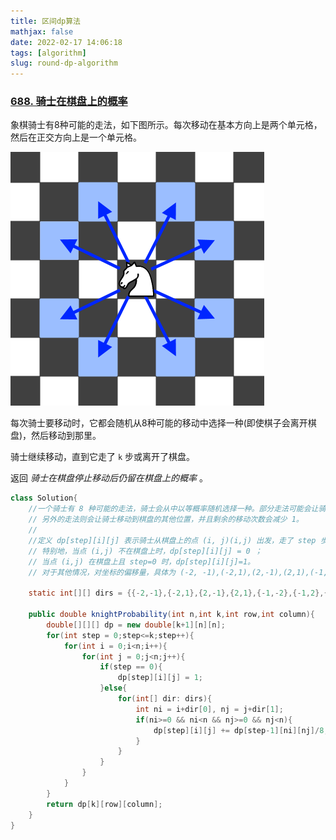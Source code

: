 ```yaml
---
title: 区间dp算法
mathjax: false
date: 2022-02-17 14:06:18
tags: [algorithm]
slug: round-dp-algorithm
---
```


### [688\. 骑士在棋盘上的概率](https://leetcode-cn.com/problems/knight-probability-in-chessboard/)

象棋骑士有8种可能的走法，如下图所示。每次移动在基本方向上是两个单元格，然后在正交方向上是一个单元格。

![](https://raw.githubusercontent.com/Kayleh/cdn4/main/knight.png)

每次骑士要移动时，它都会随机从8种可能的移动中选择一种(即使棋子会离开棋盘)，然后移动到那里。

骑士继续移动，直到它走了 `k` 步或离开了棋盘。

返回 _骑士在棋盘停止移动后仍留在棋盘上的概率_ 。


```java
class Solution{
    //一个骑士有 8 种可能的走法，骑士会从中以等概率随机选择一种。部分走法可能会让骑士离开棋盘，
    // 另外的走法则会让骑士移动到棋盘的其他位置，并且剩余的移动次数会减少 1。
    //
    //定义 dp[step][i][j] 表示骑士从棋盘上的点 (i, j)(i,j) 出发，走了 step 步时仍然留在棋盘上的概率。
    // 特别地，当点 (i,j) 不在棋盘上时，dp[step][i][j] = 0 ；
    // 当点 (i,j) 在棋盘上且 step=0 时，dp[step][i][j]=1。
    // 对于其他情况，对坐标的偏移量，具体为 (-2, -1),(-2,1),(2,-1),(2,1),(-1,-2),(-1,2),(1,-2),(1,2)(−2,−1),(−2,1),(2,−1),(2,1),(−1,−2),(−1,2),(1,−2),(1,2) 共 88 种。

    static int[][] dirs = {{-2,-1},{-2,1},{2,-1},{2,1},{-1,-2},{-1,2},{1,-2},{1,2}};

    public double knightProbability(int n,int k,int row,int column){
        double[][][] dp = new double[k+1][n][n];
        for(int step = 0;step<=k;step++){
            for(int i = 0;i<n;i++){
                for(int j = 0;j<n;j++){
                    if(step == 0){
                        dp[step][i][j] = 1;
                    }else{
                        for(int[] dir: dirs){
                            int ni = i+dir[0], nj = j+dir[1];
                            if(ni>=0 && ni<n && nj>=0 && nj<n){
                                dp[step][i][j] += dp[step-1][ni][nj]/8;
                            }
                        }
                    }
                }
            }
        }
        return dp[k][row][column];
    }
}
```